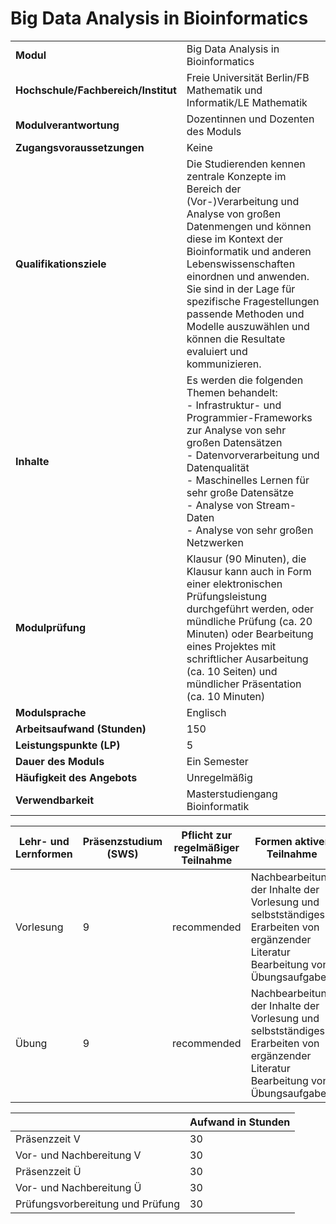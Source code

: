 # Big Data Analysis in Bioinformatics
|                                    |   |
|------------------------------------|---|
|**Modul**                           | Big Data Analysis in Bioinformatics |
|**Hochschule/Fachbereich/Institut** | Freie Universität Berlin/FB Mathematik und Informatik/LE Mathematik |
|**Modulverantwortung**              | Dozentinnen und Dozenten des Moduls |
|**Zugangsvoraussetzungen**          | Keine |
|**Qualifikationsziele**             | Die Studierenden kennen zentrale Konzepte im Bereich der (Vor-)Verarbeitung und Analyse von großen Datenmengen und können diese im Kontext der Bioinformatik und anderen Lebenswissenschaften einordnen und anwenden. Sie sind in der Lage für spezifische Fragestellungen passende Methoden und Modelle auszuwählen und können die Resultate evaluiert und kommunizieren. |
|**Inhalte**                         | Es werden die folgenden Themen behandelt:<br>- Infrastruktur- und Programmier-Frameworks zur Analyse von sehr großen Datensätzen<br>- Datenvorverarbeitung und Datenqualität<br>- Maschinelles Lernen für sehr große Datensätze<br>- Analyse von Stream-Daten<br>- Analyse von sehr großen Netzwerken |
|**Modulprüfung**                    | Klausur (90 Minuten), die Klausur kann auch in Form einer elektronischen Prüfungsleistung durchgeführt werden, oder mündliche Prüfung (ca. 20 Minuten) oder Bearbeitung eines Projektes mit schriftlicher Ausarbeitung (ca. 10 Seiten) und mündlicher Präsentation (ca. 10 Minuten) |
|**Modulsprache**                    | Englisch |
|**Arbeitsaufwand (Stunden)**        | 150 |
|**Leistungspunkte (LP)**            | 5 |
|**Dauer des Moduls**                | Ein Semester |
|**Häufigkeit des Angebots**         | Unregelmäßig |
|**Verwendbarkeit**                  | Masterstudiengang Bioinformatik |

| Lehr- und Lernformen | Präsenzstudium <br> (SWS) | Pflicht zur regelmäßiger Teilnahme | Formen aktiver Teilnahme |
| ---------------------|---------------------------|------------------------------------|------------------------- |
| Vorlesung            | 9                         | recommended                        | Nachbearbeitung der Inhalte der Vorlesung und selbstständiges Erarbeiten von ergänzender Literatur<br>Bearbeitung von Übungsaufgaben |
| Übung                | 9                         | recommended                        | Nachbearbeitung der Inhalte der Vorlesung und selbstständiges Erarbeiten von ergänzender Literatur<br>Bearbeitung von Übungsaufgaben |

|   | Aufwand in Stunden |
| - |--------------------|
| Präsenzzeit V                            | 30    |
| Vor- und Nachbereitung V                 | 30    |
| Präsenzzeit Ü                            | 30    |
| Vor- und Nachbereitung Ü                 | 30    |
| Prüfungsvorbereitung und Prüfung         | 30    |

